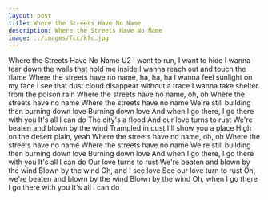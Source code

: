 ```yaml
---
layout: post
title: Where the Streets Have No Name
description: Where the Streets Have No Name
image: ../images/fcc/kfc.jpg
---
```

Where the Streets Have No Name
U2
I want to run, I want to hide
I wanna tear down the walls that hold me inside
I wanna reach out and touch the flame
Where the streets have no name, ha, ha, ha
I wanna feel sunlight on my face
I see that dust cloud disappear without a trace
I wanna take shelter from the poison rain
Where the streets have no name, oh, oh
Where the streets have no name
Where the streets have no name
We're still building then burning down love
Burning down love
And when I go there, I go there with you
It's all I can do
The city's a flood
And our love turns to rust
We're beaten and blown by the wind
Trampled in dust
I'll show you a place
High on the desert plain, yeah
Where the streets have no name, oh, oh
Where the streets have no name
Where the streets have no name
We're still building then burning down love
Burning down love
And when I go there, I go there with you
It's all I can do
Our love turns to rust
We're beaten and blown by the wind
Blown by the wind
Oh, and I see love
See our love turn to rust
Oh, we're beaten and blown by the wind
Blown by the wind
Oh, when I go there
I go there with you
It's all I can do